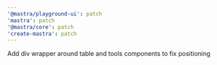 ```yaml
---
'@mastra/playground-ui': patch
'mastra': patch
'@mastra/core': patch
'create-mastra': patch
---
```


Add div wrapper around table and tools components to fix positioning
